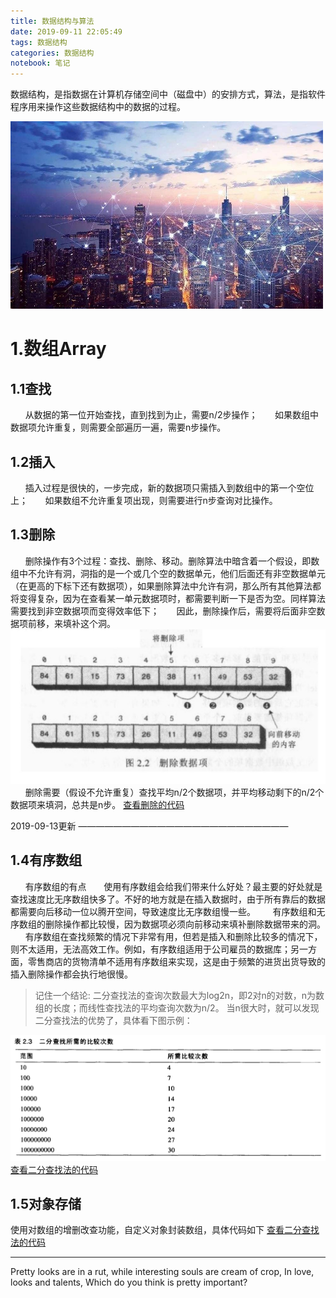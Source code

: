 ```yaml
---
title: 数据结构与算法
date: 2019-09-11 22:05:49
tags: 数据结构
categories: 数据结构
notebook: 笔记
---
```


数据结构，是指数据在计算机存储空间中（磁盘中）的安排方式，算法，是指软件程序用来操作这些数据结构中的数据的过程。

<img src="数据结构与算法/city_data.jpeg" width="500" height="300"/>

<!-- more -->

# 1.数组Array
## 1.1查找
&nbsp;&nbsp;&nbsp;&nbsp;&nbsp;&nbsp;从数据的第一位开始查找，直到找到为止，需要n/2步操作；
&nbsp;&nbsp;&nbsp;&nbsp;&nbsp;&nbsp;如果数组中数据项允许重复，则需要全部遍历一遍，需要n步操作。

## 1.2插入
&nbsp;&nbsp;&nbsp;&nbsp;&nbsp;&nbsp;插入过程是很快的，一步完成，新的数据项只需插入到数组中的第一个空位上；
&nbsp;&nbsp;&nbsp;&nbsp;&nbsp;&nbsp;如果数组不允许重复项出现，则需要进行n步查询对比操作。

## 1.3删除
&nbsp;&nbsp;&nbsp;&nbsp;&nbsp;&nbsp;删除操作有3个过程：查找、删除、移动。删除算法中暗含着一个假设，即数组中不允许有洞，洞指的是一个或几个空的数据单元，他们后面还有非空数据单元（在更高的下标下还有数据项），如果删除算法中允许有洞，那么所有其他算法都将变得复杂，因为在查看某一单元数据项时，都需要判断一下是否为空。同样算法需要找到非空数据项而变得效率低下；
&nbsp;&nbsp;&nbsp;&nbsp;&nbsp;&nbsp;因此，删除操作后，需要将后面非空数据项前移，来填补这个洞。
![delete_from_array](数据结构与算法/delete_from_array.png)
&nbsp;&nbsp;&nbsp;&nbsp;&nbsp;&nbsp;删除需要（假设不允许重复）查找平均n/2个数据项，并平均移动剩下的n/2个数据项来填洞，总共是n步。
<font color=#0099ff><a>[查看删除的代码](https://github.com/chenzuoli/ETL/blob/master/src/main/java/top/wetech/tools/data_structure/delete/Delete.java)</a></font>

2019-09-13更新
————————————————————————
## 1.4有序数组
&nbsp;&nbsp;&nbsp;&nbsp;&nbsp;&nbsp;有序数组的有点
&nbsp;&nbsp;&nbsp;&nbsp;&nbsp;&nbsp;使用有序数组会给我们带来什么好处？最主要的好处就是查找速度比无序数组快多了。不好的地方就是在插入数据时，由于所有靠后的数据都需要向后移动一位以腾开空间，导致速度比无序数组慢一些。
&nbsp;&nbsp;&nbsp;&nbsp;&nbsp;&nbsp;有序数组和无序数组的删除操作都比较慢，因为数据项必须向前移动来填补删除数据带来的洞。
&nbsp;&nbsp;&nbsp;&nbsp;&nbsp;&nbsp;有序数组在查找频繁的情况下非常有用，但若是插入和删除比较多的情况下，则不太适用，无法高效工作。例如，有序数组适用于公司雇员的数据库；另一方面，零售商店的货物清单不适用有序数组来实现，这是由于频繁的进货出货导致的插入删除操作都会执行地很慢。

>记住一个结论:
>二分查找法的查询次数最大为log2n，即2对n的对数，n为数组的长度；而线性查找法的平均查询次数为n/2。
>当n很大时，就可以发现二分查找法的优势了，具体看下图示例：

![half_search](数据结构与算法/half_search.png)
<font color=#0099ff><a>[查看二分查找法的代码](https://github.com/chenzuoli/ETL/blob/master/src/main/java/top/wetech/tools/data_structure/search/HalfSplitSearch.java)</a></font>

## 1.5对象存储
使用对数组的增删改查功能，自定义对象封装数组，具体代码如下
<font color=#0099ff><a>[查看二分查找法的代码](https://github.com/chenzuoli/ETL/blob/master/src/main/java/top/wetech/tools/data_structure/ClassDataApp.java)</a></font>


- - -
Pretty looks are in a rut, while interesting souls are cream of crop,
In love, looks and talents,
Which do you think is pretty important?